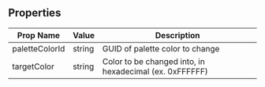 ## Properties

| Prop Name | Value | Description |
| --------------------- | ------ | ------------------- |
| paletteColorId | string | GUID of palette color to change |
| targetColor | string | Color to be changed into, in hexadecimal (ex. 0xFFFFFF) |
